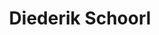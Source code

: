 ---
category: residents
layout: post
title: Diederik Schoorl
profession: 
website:
image: /images/residents/diederikschoorl_01.png
---